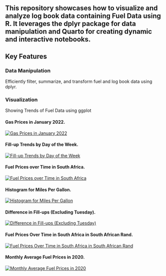 ## This repository showcases how to visualize and analyze log book data containing Fuel Data using R. It leverages the dplyr package for data manipulation and Quarto for creating dynamic and interactive notebooks.

## Key Features

### Data Manipulation

  Efficiently filter, summarize, and transform fuel and log book data using dplyr.

### Visualization

  Showing Trends of Fuel Data using ggplot

#### Gas Prices in January 2022.
[![Gas Prices in January 2022](https://i.postimg.cc/tC0v64k3/Screenshot-2024-11-07-155842.png)](https://postimg.cc/14HKhPLX)

#### Fill-up Trends by Day of the Week.
[![Fill-up Trends by Day of the Week](https://i.postimg.cc/FHNPPC21/Screenshot-2024-11-07-155852.png)](https://postimg.cc/jL3Q2cqr)

#### Fuel Prices over Time in South Africa.
[![Fuel Prices over Time in South Africa](https://i.postimg.cc/13BvbcQB/Screenshot-2024-11-07-155901.png)](https://postimg.cc/gxwyZhrL)

#### Histogram for Miles Per Gallon.
[![Histogram for Miles Per Gallon](https://i.postimg.cc/xTKx3VpW/Screenshot-2024-11-07-155906.png)](https://postimg.cc/7fZnqdkV)

#### Difference in Fill-ups (Excluding Tuesday).
[![Difference in Fill-ups (Excluding Tuesday)](https://i.postimg.cc/LssxSY4p/Screenshot-2024-11-07-155911.png)](https://postimg.cc/dhz2m0TH)

#### Fuel Prices Over Time in South Africa in South African Rand.
[![Fuel Prices Over Time in South Africa in South African Rand](https://i.postimg.cc/vmS3ZYD6/Screenshot-2024-11-07-155916.png)](https://postimg.cc/t1WhrH3X)

#### Monthly Average Fuel Prices in 2020.
[![Monthly Average Fuel Prices in 2020](https://i.postimg.cc/0QMZ6TJX/Screenshot-2024-11-07-155939.png)](https://postimg.cc/LYSjw0Dj)




  
